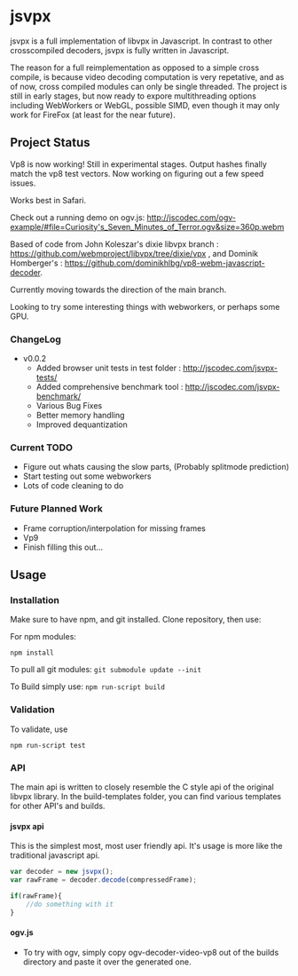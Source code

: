 # jsvpx

jsvpx is a full implementation of libvpx in Javascript. In contrast to other crosscompiled decoders, jsvpx is fully written in Javascript.
  
The reason for a full reimplementation as opposed to a simple cross compile, is because video decoding computation is very repetative, and as of now, cross compiled modules can only be single threaded. The project is still in early stages, but now ready to expore multithreading options including WebWorkers or WebGL, possible SIMD, even though it may only work for FireFox (at least for the near future).

## Project Status
Vp8 is now working! Still in experimental stages. Output hashes finally match the vp8 test vectors.
Now working on figuring out a few speed issues. 

Works best in Safari.

Check out a running demo on ogv.js:
http://jscodec.com/ogv-example/#file=Curiosity's_Seven_Minutes_of_Terror.ogv&size=360p.webm

Based of code from John Koleszar's dixie libvpx branch : https://github.com/webmproject/libvpx/tree/dixie/vpx ,
and Dominik Homberger's : https://github.com/dominikhlbg/vp8-webm-javascript-decoder.


Currently moving towards the direction of the main branch.

Looking to try some interesting things with webworkers, or perhaps some GPU.

### ChangeLog
* v0.0.2
  * Added browser unit tests in test folder : http://jscodec.com/jsvpx-tests/
  * Added comprehensive benchmark tool : http://jscodec.com/jsvpx-benchmark/
  * Various Bug Fixes
  * Better memory handling
  * Improved dequantization

### Current TODO
* Figure out whats causing the slow parts, (Probably splitmode prediction)
* Start testing out some webworkers
* Lots of code cleaning to do

### Future Planned Work
* Frame corruption/interpolation for missing frames
* Vp9
* Finish filling this out...

## Usage

### Installation
Make sure to have npm, and git installed. Clone repository, then use:

For npm modules:
```
npm install
```

To pull all git modules:
``` git submodule update --init ```

To Build simply use:
``` npm run-script build ```



### Validation
To validate, use 

`npm run-script test`


### API
The main api is written to closely resemble the C style api of the original libvpx library. In the build-templates folder, you can find various templates for other API's and builds.

#### jsvpx api
This is the simplest most, most user friendly api. It's usage is more like the traditional javascript api.
```javascript
var decoder = new jsvpx();
var rawFrame = decoder.decode(compressedFrame);

if(rawFrame){
    //do something with it
}
```



#### ogv.js

* To try with ogv, simply copy ogv-decoder-video-vp8 out of the builds directory and paste it over the generated one.